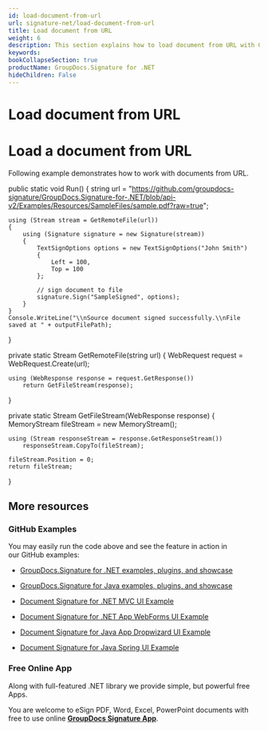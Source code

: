 ```yaml
---
id: load-document-from-url
url: signature-net/load-document-from-url
title: Load document from URL
weight: 6
description: This section explains how to load document from URL with GroupDocs.Signature API.
keywords: 
bookCollapseSection: true
productName: GroupDocs.Signature for .NET
hideChildren: False
---
```


# Load document from URL



# Load a document from URL

Following example demonstrates how to work with documents from URL.

public static void Run()
{
    string url = "https://github.com/groupdocs-signature/GroupDocs.Signature-for-.NET/blob/api-v2/Examples/Resources/SampleFiles/sample.pdf?raw=true";


    using (Stream stream = GetRemoteFile(url))
    {
        using (Signature signature = new Signature(stream))
        {
            TextSignOptions options = new TextSignOptions("John Smith")
            {
                Left = 100,
                Top = 100
            };

            // sign document to file
            signature.Sign("SampleSigned", options);
        }
    }
    Console.WriteLine("\\nSource document signed successfully.\\nFile saved at " + outputFilePath);
}
        
private static Stream GetRemoteFile(string url)
{
    WebRequest request = WebRequest.Create(url);

    using (WebResponse response = request.GetResponse())
        return GetFileStream(response);
}

private static Stream GetFileStream(WebResponse response)
{
    MemoryStream fileStream = new MemoryStream();

    using (Stream responseStream = response.GetResponseStream())
        responseStream.CopyTo(fileStream);

    fileStream.Position = 0;
    return fileStream;
}

## More resources

### GitHub Examples 

You may easily run the code above and see the feature in action in our GitHub examples:

*   [GroupDocs.Signature for .NET examples, plugins, and showcase](https://github.com/groupdocs-signature/GroupDocs.Signature-for-.NET)
    
*   [GroupDocs.Signature for Java examples, plugins, and showcase](https://github.com/groupdocs-signature/GroupDocs.Signature-for-Java)
    
*   [Document Signature for .NET MVC UI Example](https://github.com/groupdocs-signature/GroupDocs.Signature-for-.NET-MVC) 
    
*   [Document Signature for .NET App WebForms UI Example](https://github.com/groupdocs-signature/GroupDocs.Signature-for-.NET-WebForms)
    
*   [Document Signature for Java App Dropwizard UI Example](https://github.com/groupdocs-signature/GroupDocs.Signature-for-Java-Dropwizard)
    
*   [Document Signature for Java Spring UI Example](https://github.com/groupdocs-signature/GroupDocs.Signature-for-Java-Spring)
    

### Free Online App 

Along with full-featured .NET library we provide simple, but powerful free Apps.

You are welcome to eSign PDF, Word, Excel, PowerPoint documents with free to use online **[GroupDocs Signature App](https://products.groupdocs.app/signature)**.

